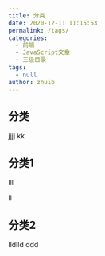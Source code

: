 ```yaml
---
title: 分类
date: 2020-12-11 11:15:53
permalink: /tags/
categories: 
  - 前端
  - JavaScript文章
  - 三级目录
tags: 
  - null
author: zhuib
---
```



## 分类
jjjj 
kk

## 分类1
lll

ll
## 分类2

lldlld
ddd